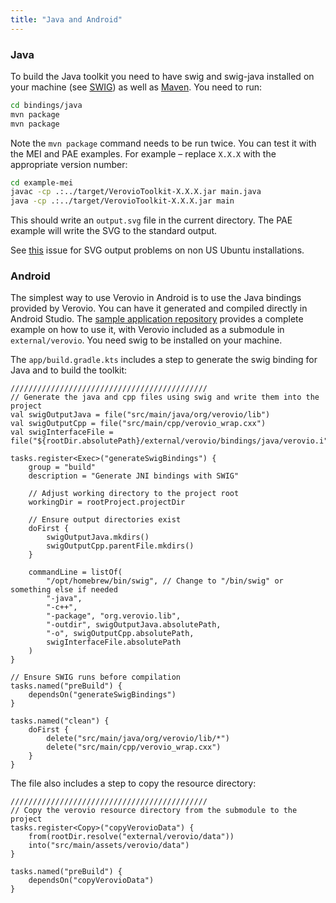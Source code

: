 ```yaml
---
title: "Java and Android"
---
```


### Java

To build the Java toolkit you need to have swig and swig-java installed on your machine (see <a href="http://swig.org" target="_blank">SWIG</a>) as well as [Maven](https://maven.apache.org/). You need to run:

```bash
cd bindings/java
mvn package
mvn package
```

Note the `mvn package` command needs to be run twice. You can test it with the MEI and PAE examples. For example – replace `X.X.X` with the appropriate version number:

```bash
cd example-mei
javac -cp .:../target/VerovioToolkit-X.X.X.jar main.java 
java -cp .:../target/VerovioToolkit-X.X.X.jar main
```

This should write an `output.svg` file in the current directory. The PAE example will write the SVG to the standard output.

See [this](https://github.com/rism-ch/verovio/issues/996) issue for SVG output problems on non US Ubuntu installations.

### Android

The simplest way to use Verovio in Android is to use the Java bindings provided by Verovio. You can have it generated and compiled directly in Android Studio. The [sample application repository](https://github.com/rism-digital/verovio-android-demo) provides a complete example on how to use it, with Verovio included as a submodule in `external/verovio`. You need swig to be installed on your machine.

The `app/build.gradle.kts` includes a step to generate the swig binding for Java and to build the toolkit:

```
////////////////////////////////////////////
// Generate the java and cpp files using swig and write them into the project
val swigOutputJava = file("src/main/java/org/verovio/lib")
val swigOutputCpp = file("src/main/cpp/verovio_wrap.cxx")
val swigInterfaceFile = file("${rootDir.absolutePath}/external/verovio/bindings/java/verovio.i")

tasks.register<Exec>("generateSwigBindings") {
    group = "build"
    description = "Generate JNI bindings with SWIG"

    // Adjust working directory to the project root
    workingDir = rootProject.projectDir

    // Ensure output directories exist
    doFirst {
        swigOutputJava.mkdirs()
        swigOutputCpp.parentFile.mkdirs()
    }

    commandLine = listOf(
        "/opt/homebrew/bin/swig", // Change to "/bin/swig" or something else if needed
        "-java",
        "-c++",
        "-package", "org.verovio.lib",
        "-outdir", swigOutputJava.absolutePath,
        "-o", swigOutputCpp.absolutePath,
        swigInterfaceFile.absolutePath
    )
}

// Ensure SWIG runs before compilation
tasks.named("preBuild") {
    dependsOn("generateSwigBindings")
}

tasks.named("clean") {
    doFirst {
        delete("src/main/java/org/verovio/lib/*")
        delete("src/main/cpp/verovio_wrap.cxx")
    }
}
```

The file also includes a step to copy the resource directory:

```
////////////////////////////////////////////
// Copy the verovio resource directory from the submodule to the project
tasks.register<Copy>("copyVerovioData") {
    from(rootDir.resolve("external/verovio/data"))
    into("src/main/assets/verovio/data")
}

tasks.named("preBuild") {
    dependsOn("copyVerovioData")
}
```